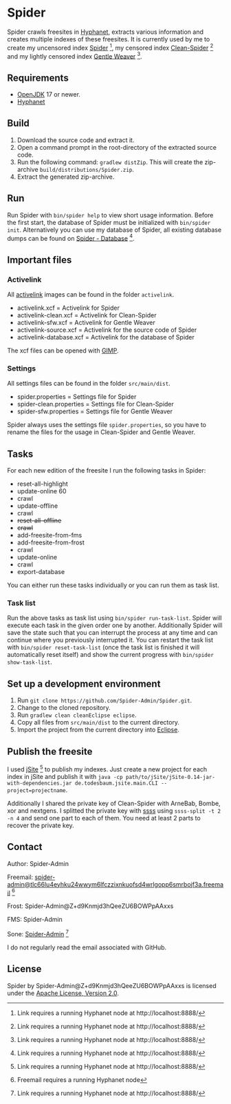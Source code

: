 # Spider

Spider crawls freesites in [Hyphanet](https://www.hyphanet.org/), extracts various information and creates multiple indexes of these freesites. It is currently used by me to create my uncensored index [Spider](http://localhost:8888/USK@nLTpFO0hKAp9AaaChDzk~hA95CRPOipmVjilxEVrwl4,68PXzK2-NeGmyyjz8lyWXRqvWBkuUfl0QAWMyyyjKRw,AQACAAE/spider/486/) [^1], my censored index [Clean-Spider](http://localhost:8888/USK@5ijbfKSJ4kPZTRDzq363CHteEUiSZjrO-E36vbHvnIU,ZEZqPXeuYiyokY2r0wkhJr5cy7KBH9omkuWDqSC6PLs,AQACAAE/clean-spider/394/) [^1] and my lightly censored index [Gentle Weaver](http://localhost:8888/USK@vl06Fb1XuqxOPAremAXxe2P89D7~sAQvIt1X-r2HzDw,GFURsB422HTZ4k9OM8M9CHLnaSkdUjlEZmsse9XX0-M,AQACAAE/sfw-spider/4/) [^1].

## Requirements

- [OpenJDK](https://openjdk.org/) 17 or newer.
- [Hyphanet](https://www.hyphanet.org/)

## Build

1. Download the source code and extract it.
2. Open a command prompt in the root-directory of the extracted source code.
3. Run the following command: `gradlew distZip`. This will create the zip-archive `build/distributions/Spider.zip`.
4. Extract the generated zip-archive.

## Run

Run Spider with `bin/spider help` to view short usage information. Before the first start, the database of Spider must be initialized with `bin/spider init`. Alternatively you can use my database of Spider, all existing database dumps can be found on [Spider - Database](http://localhost:8888/USK@-nBg4wrsA8fSoTGCqFb0kZjAetx4V61VemQlfvJ4GB0,K~v87jvyRl85a4U6mfI8L6ByNIp4Vn~0PwSzuRNgzus,AQACAAE/spider-database/17/) [^1].

## Important files

### Activelink

All [activelink](https://github.com/hyphanet/wiki/wiki/Activelink) images can be found in the folder `activelink`.

- activelink.xcf = Activelink for Spider
- activelink-clean.xcf = Activelink for Clean-Spider
- activelink-sfw.xcf = Activelink for Gentle Weaver
- activelink-source.xcf = Activelink for the source code of Spider
- activelink-database.xcf = Activelink for the database of Spider

The xcf files can be opened with [GIMP](https://www.gimp.org/).

### Settings

All settings files can be found in the folder `src/main/dist`.

- spider.properties = Settings file for Spider
- spider-clean.properties = Settings file for Clean-Spider
- spider-sfw.properties = Settings file for Gentle Weaver

Spider always uses the settings file `spider.properties`, so you have to rename the files for the usage in Clean-Spider and Gentle Weaver.

## Tasks

For each new edition of the freesite I run the following tasks in Spider:

- reset-all-highlight
- update-online 60
- crawl
- update-offline
- crawl
- ~~reset-all-offline~~
- ~~crawl~~
- add-freesite-from-fms
- add-freesite-from-frost
- crawl
- update-online
- crawl
- export-database

You can either run these tasks individually or you can run them as task list.

### Task list

Run the above tasks as task list using `bin/spider run-task-list`. Spider will execute each task in the given order one by another. Additionally Spider will save the state such that you can interrupt the process at any time and can continue where you previously interrupted it. You can restart the task list with `bin/spider reset-task-list` (once the task list is finished it will automatically reset itself) and show the current progress with `bin/spider show-task-list`.

## Set up a development environment

1. Run `git clone https://github.com/Spider-Admin/Spider.git`.
2. Change to the cloned repository.
3. Run `gradlew clean cleanEclipse eclipse`.
4. Copy all files from `src/main/dist` to the current directory.
5. Import the project from the current directory into [Eclipse](https://eclipseide.org/).


## Publish the freesite

I used [jSite](http://localhost:8888/USK@1waTsw46L9-JEQ8yX1khjkfHcn--g0MlMsTlYHax9zQ,oYyxr5jyFnaTsVGDQWk9e3ddOWGKnqEASxAk08MHT2Y,AQACAAE/jSite/19/) [^1] to publish my indexes. Just create a new project for each index in jSite and publish it with `java -cp path/to/jSite/jSite-0.14-jar-with-dependencies.jar de.todesbaum.jsite.main.CLI --project=projectname`.

Additionally I shared the private key of Clean-Spider with ArneBab, Bombe, xor and nextgens. I splitted the private key with [ssss](http://point-at-infinity.org/ssss/) using `ssss-split -t 2 -n 4` and send one part to each of them. You need at least 2 parts to recover the private key.

## Contact

Author: Spider-Admin

Freemail: spider-admin@tlc66lu4eyhku24wwym6lfczzixnkuofsd4wrlgopp6smrbojf3a.freemail [^2]

Frost: Spider-Admin@Z+d9Knmjd3hQeeZU6BOWPpAAxxs

FMS: Spider-Admin

Sone: [Spider-Admin](http://localhost:8888/Sone/viewSone.html?sone=msXvLpwmDqprlrYZ5ZRZyi7VUcWQ~Wisznv9JkQuSXY) [^1]

I do not regularly read the email associated with GitHub.

## License

Spider by Spider-Admin@Z+d9Knmjd3hQeeZU6BOWPpAAxxs is licensed under the [Apache License, Version 2.0](https://www.apache.org/licenses/LICENSE-2.0).

[^1]: Link requires a running Hyphanet node at http://localhost:8888/
[^2]: Freemail requires a running Hyphanet node
